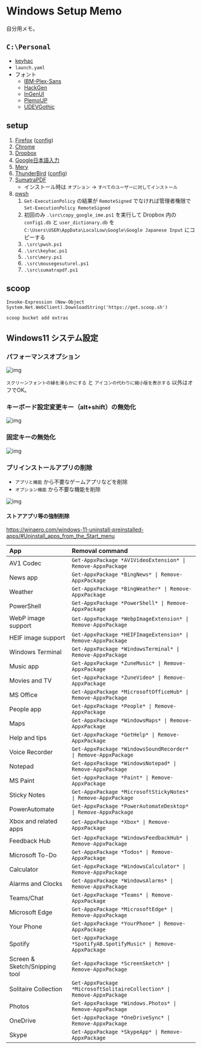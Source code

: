 # Windows Setup Memo

自分用メモ。


## `C:\Personal`

+ [keyhac](https://sites.google.com/site/craftware/keyhac-ja)
+ `launch.yaml`
+ フォント
    + [IBM-Plex-Sans](https://github.com/IBM/plex/releases)
    + [HackGen](https://github.com/yuru7/HackGen/releases)
    + [InGenUI](https://github.com/yuru7/InGenUI/releases)
    + [PlemolJP](https://github.com/yuru7/PlemolJP/releases)
    + [UDEVGothic](https://github.com/yuru7/udev-gothic/releases)

## setup

1. [Firefox](https://www.mozilla.org/ja/firefox/new/) ([config](./app_config/firefox.md))
1. [Chrome](https://www.google.com/intl/ja/chrome/)
1. [Dropbox](https://www.dropbox.com/home)
1. [Google日本語入力](https://www.google.co.jp/ime/)
1. [Mery](https://www.haijin-boys.com/)
1. [ThunderBird](https://www.thunderbird.net/ja/) ([config](./app_config/thunderbird.md))
1. [SumatraPDF](https://www.sumatrapdfreader.org/download-free-pdf-viewer)
    + インストール時は `オプション` → `すべてのユーザーに対してインストール`
1. [pwsh](https://github.com/PowerShell/PowerShell/releases)
    1. `Get-ExecutionPolicy` の結果が `RemoteSigned` でなければ管理者権限で `Set-ExecutionPolicy RemoteSigned`
    1.  初回のみ `.\src\copy_google_ime.ps1` を実行して Dropbox 内の `config1.db` と `user_dictionary.db` を `C:\Users\USER\AppData\LocalLow\Google\Google Japanese Input` にコピーする
    1. `.\src\pwsh.ps1`
    1. `.\src\keyhac.ps1`
    1. `.\src\mery.ps1`
    1. `.\src\mousegesuturel.ps1`
    1. `.\src\sumatrapdf.ps1`

## scoop

```
Invoke-Expression (New-Object System.Net.WebClient).DownloadString('https://get.scoop.sh')
```

```
scoop bucket add extras
```

## Windows11 システム設定

### パフォーマンスオプション

![img](./img/perform.png)

`スクリーンフォントの縁を滑らかにする` と `アイコンの代わりに縮小版を表示する` 以外はオフでOK。

### キーボード設定変更キー（alt+shift）の無効化

![img](./img/keyboard.png)

### 固定キーの無効化

![img](./img/fixkey.png)

### プリインストールアプリの削除

+ `アプリと機能` から不要なゲームアプリなどを削除
+ `オプション機能` から不要な機能を削除

![img](./img/app.png)

#### ストアアプリ等の強制削除

https://winaero.com/windows-11-uninstall-preinstalled-apps/#Uninstall_apps_from_the_Start_menu

|App|Removal command|
|:---|:---|
|AV1 Codec| `Get-AppxPackage *AV1VideoExtension* \| Remove-AppxPackage` |
|News app| `Get-AppxPackage *BingNews* \| Remove-AppxPackage` |
|Weather| `Get-AppxPackage *BingWeather* \| Remove-AppxPackage` |
|PowerShell| `Get-AppxPackage *PowerShell* \| Remove-AppxPackage` |
|WebP image support| `Get-AppxPackage *WebpImageExtension* \| Remove-AppxPackage` |
|HEIF image support| `Get-AppxPackage *HEIFImageExtension* \| Remove-AppxPackage` |
|Windows Terminal| `Get-AppxPackage *WindowsTerminal* \| Remove-AppxPackage` |
|Music app| `Get-AppxPackage *ZuneMusic* \| Remove-AppxPackage` |
|Movies and TV| `Get-AppxPackage *ZuneVideo* \| Remove-AppxPackage` |
|MS Office| `Get-AppxPackage *MicrosoftOfficeHub* \| Remove-AppxPackage` |
|People app| `Get-AppxPackage *People* \| Remove-AppxPackage` |
|Maps| `Get-AppxPackage *WindowsMaps* \| Remove-AppxPackage` |
|Help and tips| `Get-AppxPackage *GetHelp* \| Remove-AppxPackage` |
|Voice Recorder| `Get-AppxPackage *WindowsSoundRecorder* \| Remove-AppxPackage` |
|Notepad| `Get-AppxPackage *WindowsNotepad* \| Remove-AppxPackage` |
|MS Paint| `Get-AppxPackage *Paint* \| Remove-AppxPackage` |
|Sticky Notes| `Get-AppxPackage *MicrosoftStickyNotes* \| Remove-AppxPackage` |
|PowerAutomate| `Get-AppxPackage *PowerAutomateDesktop* \| Remove-AppxPackage` |
|Xbox and related apps| `Get-AppxPackage *Xbox* \| Remove-AppxPackage` |
|Feedback Hub| `Get-AppxPackage *WindowsFeedbackHub* \| Remove-AppxPackage` |
|Microsoft To-Do| `Get-AppxPackage *Todos* \| Remove-AppxPackage` |
|Calculator| `Get-AppxPackage *WindowsCalculator* \| Remove-AppxPackage` |
|Alarms and Clocks| `Get-AppxPackage *WindowsAlarms* \| Remove-AppxPackage` |
|Teams/Chat| `Get-AppxPackage *Teams* \| Remove-AppxPackage` |
|Microsoft Edge| `Get-AppxPackage *MicrosoftEdge* \| Remove-AppxPackage` |
|Your Phone| `Get-AppxPackage *YourPhone* \| Remove-AppxPackage` |
|Spotify| `Get-AppxPackage *SpotifyAB.SpotifyMusic* \| Remove-AppxPackage` |
|Screen & Sketch/Snipping tool| `Get-AppxPackage *ScreenSketch* \| Remove-AppxPackage` |
|Solitaire Collection| `Get-AppxPackage *MicrosoftSolitaireCollection* \| Remove-AppxPackage` |
|Photos| `Get-AppxPackage *Windows.Photos* \| Remove-AppxPackage` |
|OneDrive| `Get-AppxPackage *OneDriveSync* \| Remove-AppxPackage` |
|Skype| `Get-AppxPackage *SkypeApp* \| Remove-AppxPackage` |
